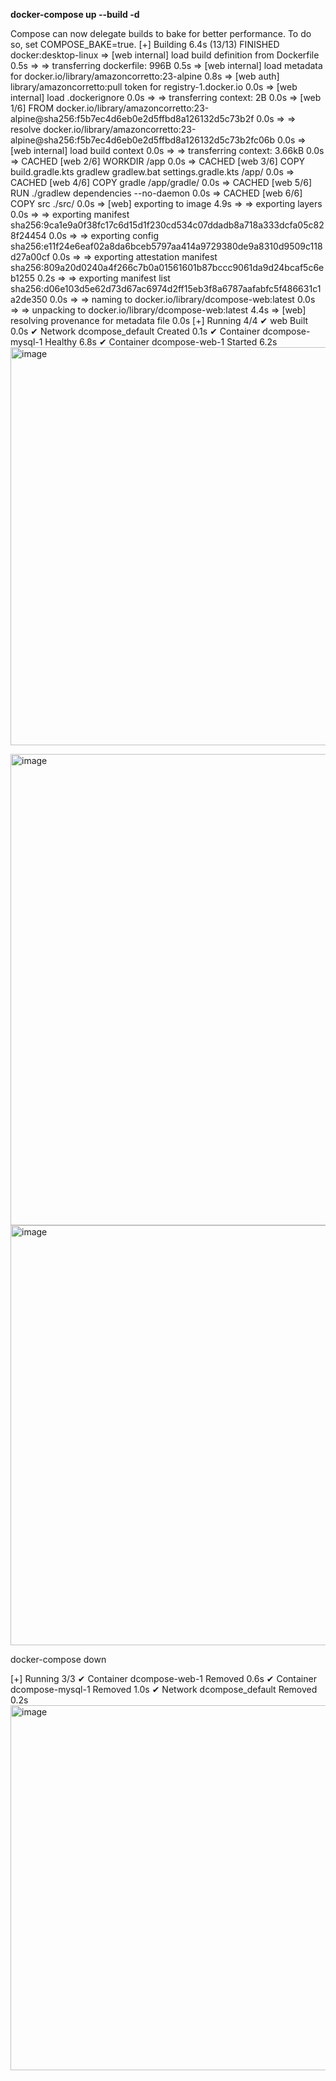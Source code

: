 **docker-compose up --build -d**

Compose can now delegate builds to bake for better performance.
 To do so, set COMPOSE_BAKE=true.
[+] Building 6.4s (13/13) FINISHED                                                         docker:desktop-linux
 => [web internal] load build definition from Dockerfile                                                   0.5s
 => => transferring dockerfile: 996B                                                                       0.5s
 => [web internal] load metadata for docker.io/library/amazoncorretto:23-alpine                            0.8s
 => [web auth] library/amazoncorretto:pull token for registry-1.docker.io                                  0.0s
 => [web internal] load .dockerignore                                                                      0.0s
 => => transferring context: 2B                                                                            0.0s
 => [web 1/6] FROM docker.io/library/amazoncorretto:23-alpine@sha256:f5b7ec4d6eb0e2d5ffbd8a126132d5c73b2f  0.0s
 => => resolve docker.io/library/amazoncorretto:23-alpine@sha256:f5b7ec4d6eb0e2d5ffbd8a126132d5c73b2fc06b  0.0s
 => [web internal] load build context                                                                      0.0s
 => => transferring context: 3.66kB                                                                        0.0s
 => CACHED [web 2/6] WORKDIR /app                                                                          0.0s
 => CACHED [web 3/6] COPY build.gradle.kts gradlew gradlew.bat settings.gradle.kts /app/                   0.0s
 => CACHED [web 4/6] COPY gradle /app/gradle/                                                              0.0s
 => CACHED [web 5/6] RUN ./gradlew dependencies --no-daemon                                                0.0s
 => CACHED [web 6/6] COPY src ./src/                                                                       0.0s
 => [web] exporting to image                                                                               4.9s
 => => exporting layers                                                                                    0.0s
 => => exporting manifest sha256:9ca1e9a0f38fc17c6d15d1f230cd534c07ddadb8a718a333dcfa05c828f24454          0.0s
 => => exporting config sha256:e11f24e6eaf02a8da6bceb5797aa414a9729380de9a8310d9509c118d27a00cf            0.0s
 => => exporting attestation manifest sha256:809a20d0240a4f266c7b0a01561601b87bccc9061da9d24bcaf5c6eb1255  0.2s
 => => exporting manifest list sha256:d06e103d5e62d73d67ac6974d2ff15eb3f8a6787aafabfc5f486631c1a2de350     0.0s
 => => naming to docker.io/library/dcompose-web:latest                                                     0.0s
 => => unpacking to docker.io/library/dcompose-web:latest                                                  4.4s
 => [web] resolving provenance for metadata file                                                           0.0s
[+] Running 4/4
 ✔ web                         Built                                                                       0.0s 
 ✔ Network dcompose_default    Created                                                                     0.1s 
 ✔ Container dcompose-mysql-1  Healthy                                                                     6.8s 
 ✔ Container dcompose-web-1    Started                                                                     6.2s 
<img width="637" alt="image" src="https://github.com/user-attachments/assets/5f5c8f69-1835-4934-8f43-df8995bff31a" />


<img width="754" alt="image" src="https://github.com/user-attachments/assets/a7da66d8-fc6d-448b-870f-2aa72b43dda1" />

<img width="672" alt="image" src="https://github.com/user-attachments/assets/d6c1f548-e134-4a94-b8cb-f20889a32e5d" />


docker-compose down

[+] Running 3/3
 ✔ Container dcompose-web-1    Removed                                                                     0.6s 
 ✔ Container dcompose-mysql-1  Removed                                                                     1.0s 
 ✔ Network dcompose_default    Removed                                                                     0.2s 
<img width="584" alt="image" src="https://github.com/user-attachments/assets/319d4b20-e2c0-4aa0-9e3a-7f51fd49360c" />
